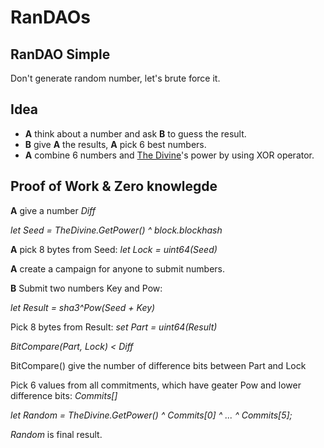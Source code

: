 # RanDAOs

## RanDAO Simple

Don't generate random number, let's brute force it.

## Idea

* **A** think about a number and ask **B** to guess the result.
* **B** give **A** the results, **A** pick 6 best numbers.
* **A** combine 6 numbers and [The Divine](https://github.com/tad88dev/thedivine)'s power by using XOR operator.

## Proof of Work & Zero knowlegde

**A** give a number *Diff*

*let Seed = TheDivine.GetPower() ^ block.blockhash*

**A** pick 8 bytes from Seed: *let Lock = uint64(Seed)*

**A** create a campaign for anyone to submit numbers.

**B** Submit two numbers Key and Pow:

*let Result = sha3^Pow(Seed + Key)*

Pick 8 bytes from Result: *set Part = uint64(Result)*

*BitCompare(Part, Lock) < Diff* 

BitCompare() give the number of difference bits between Part and Lock

Pick 6 values from all commitments, which have geater Pow and lower difference bits: *Commits[]*

*let Random = TheDivine.GetPower() ^ Commits[0] ^ ... ^ Commits[5];*

*Random* is final result. 
